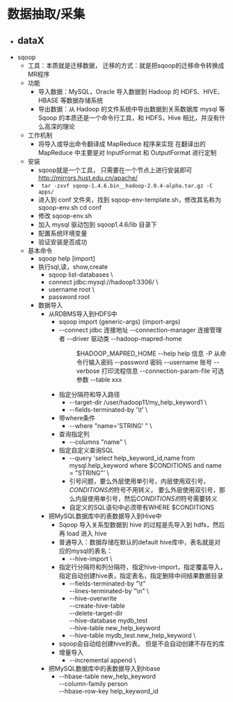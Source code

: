 # 数据抽取/采集
- dataX
  - 
- sqoop
  - 工具：本质就是迁移数据， 迁移的方式：就是把sqoop的迁移命令转换成MR程序
  - 功能
    - 导入数据：MySQL，Oracle 导入数据到 Hadoop 的 HDFS、HIVE、HBASE 等数据存储系统
    - 导出数据：从 Hadoop 的文件系统中导出数据到关系数据库 mysql 等 Sqoop 的本质还是一个命令行工具，和 HDFS，Hive 相比，并没有什么高深的理论
  - 工作机制
    - 将导入或导出命令翻译成 MapReduce 程序来实现 在翻译出的 MapReduce 中主要是对 InputFormat 和 OutputFormat 进行定制
  - 安装
    - sqoop就是一个工具， 只需要在一个节点上进行安装即可 http://mirrors.hust.edu.cn/apache/
    - ` tar -zxvf sqoop-1.4.6.bin__hadoop-2.0.4-alpha.tar.gz -C apps/`
    - 进入到 conf 文件夹，找到 sqoop-env-template.sh，修改其名称为 sqoop-env.sh cd conf
    - 修改 sqoop-env.sh
    - 加入 mysql 驱动包到 sqoop1.4.6/lib 目录下
    - 配置系统环境变量
    - 验证安装是否成功
  - 基本命令
    - sqoop help [import]
    - 执行sql,读，show,create
      - sqoop list-databases \
      - connect jdbc:mysql://hadoop1:3306/ \
      - username root \
      - password root
    - 数据导入
      - 从RDBMS导入到HDFS中
        - sqoop import (generic-args) (import-args)
        - --connect <jdbc-uri> jdbc 连接地址
          --connection-manager <class-name> 连接管理者
          --driver <class-name> 驱动类
          --hadoop-mapred-home <dir> $HADOOP_MAPRED_HOME
          --help help 信息
          -P 从命令行输入密码
          --password <password> 密码
          --username <username> 账号
          --verbose 打印流程信息
          --connection-param-file <filename> 可选参数
          --table xxx
        - 指定分隔符和导入路径
          - --target-dir /user/hadoop11/my_help_keyword1  \
          - --fields-terminated-by '\t'  \
        - 带where条件
          - --where "name='STRING' " \
        - 查询指定列
          - --columns "name" \
        - 指定自定义查询SQL
          - --query 'select help_keyword_id,name from mysql.help_keyword where $CONDITIONS and name = "STRING"' \
          - 引号问题，要么外层使用单引号，内层使用双引号，$CONDITIONS的$符号不用转义， 要么外层使用双引号，那么内层使用单引号，然后$CONDITIONS的$符号需要转义
          - 自定义的SQL语句中必须带有WHERE \$CONDITIONS
      - 把MySQL数据库中的表数据导入到Hive中
        - Sqoop 导入关系型数据到 hive 的过程是先导入到 hdfs，然后再 load 进入 hive
        - 普通导入：数据存储在默认的default hive库中，表名就是对应的mysql的表名：
          - --hive-import \
        - 指定行分隔符和列分隔符，指定hive-import，指定覆盖导入，指定自动创建hive表，指定表名，指定删除中间结果数据目录
          - --fields-terminated-by "\t"  \
            --lines-terminated-by "\n"  \
          - --hive-overwrite  \
            --create-hive-table  \
            --delete-target-dir \
            --hive-database  mydb_test \
            --hive-table new_help_keyword
          - --hive-table  mydb_test.new_help_keyword  \
        - sqoop会自动给创建hive的表。 但是不会自动创建不存在的库
        - 增量导入
          - --incremental  append  \
      - 把MySQL数据库中的表数据导入到hbase
        - --hbase-table new_help_keyword \
          --column-family person \
          --hbase-row-key help_keyword_id